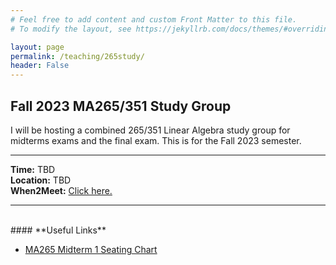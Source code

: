 ```yaml
---
# Feel free to add content and custom Front Matter to this file.
# To modify the layout, see https://jekyllrb.com/docs/themes/#overriding-theme-defaults

layout: page
permalink: /teaching/265study/
header: False
---
```

<h2>Fall 2023 MA265/351 Study Group</h2>

I will be hosting a combined 265/351 Linear Algebra study group for midterms exams and the final exam. This is for the Fall 2023 semester.
<br>

---

<b>Time:</b> TBD<br>
<b>Location:</b> TBD<br>
<b>When2Meet:</b> <a href="https://www.when2meet.com/?21448284-hn2O8">Click here.</a>

---
<br>
#### **Useful Links**
<ul>
    <li><a href="https://www.math.purdue.edu/academic/courses/semester/202410/ma26500/resources/26500_exam1_seatingcharts.pdf">MA265 Midterm 1 Seating Chart</a></li>
</ul>